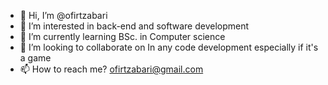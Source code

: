- 👋 Hi, I’m @ofirtzabari
- 👀 I’m interested in back-end and software development
- 🌱 I’m currently learning BSc. in Computer science
- 💞️ I’m looking to collaborate on In any code development especially if it's a game
- 📫 How to reach me? ofirtzabari@gmail.com

